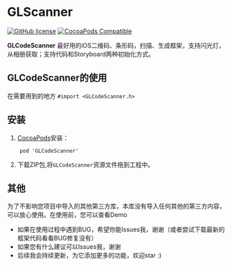 # GLScanner
[![GitHub license](https://img.shields.io/badge/license-MIT-blue.svg)](https://raw.githubusercontent.com/hujewelz/HUPhotoBrowser/master/LICENSE)
[![CocoaPods Compatible](https://img.shields.io/cocoapods/v/GLCodeScanner.svg)](https://img.shields.io/cocoapods/v/GLCodeScanner.svg)


**GLCodeScanner** 最好用的iOS二维码、条形码，扫描、生成框架，支持闪光灯，从相册获取；支持代码和Storyboard两种初始化方式。

 
## GLCodeScanner的使用
在需要用到的地方 `#import <GLCodeScanner.h>`

<!--HUPhotoBrowser支持本地图片浏览-->
<!---->
<!--[HUPhotoBrowser showFromImageView:cell.imageView withImages:self.images atIndex:indexPath.row];-->
<!---->
<!--HUPhotoBrowser同时支持网络图片浏览-->
<!---->
<!--[HUPhotoBrowser showFromImageView:cell.imageView withURLStrings:_URLStrings placeholderImage:[UIImage imageNamed:@"placeholder"] atIndex:indexPath.row dismiss:nil];-->
<!---->
<!--在需要浏览的图片的点击事件中调用即可：-->
<!---->
<!--```Objective-C-->
<!--- (void)collectionView:(UICollectionView *)collectionView didSelectItemAtIndexPath:(NSIndexPath *)indexPath {-->
<!---->
<!--PhotoCell *cell = (PhotoCell *)[collectionView cellForItemAtIndexPath:indexPath];-->
<!--if (_localImage) {-->
<!--[HUPhotoBrowser showFromImageView:cell.imageView withImages:self.originalImages atIndex:indexPath.row];-->
<!--}-->
<!--else {-->
<!--[HUPhotoBrowser showFromImageView:cell.imageView withURLStrings:_URLStrings placeholderImage:[UIImage imageNamed:@"placeholder"] atIndex:indexPath.row dismiss:nil];-->
<!--}-->
<!---->
<!--}-->
<!--```-->
<!---->
<!--你还可以获取到当前浏览到的图片-->
<!---->
<!--```Objective-C-->
<!--[HUPhotoBrowser showFromImageView:cell.imageView withImages:self.images placeholderImage:nil atIndex:indexPath.row dismiss:^(UIImage *image, NSInteger index) {-->
<!---->
<!--}];-->
<!--```-->
<!--#HUPhotoPicker-->
<!--![image](https://github.com/hujewelz/HUPhotoBrowser/blob/master/screenshot/201604301836.png)-->
<!---->
<!--在需要用到的地方`#import "HUImagePickerViewController.h"`，并且遵循`HUImagePickerViewControllerDelegate,UINavigationControllerDelegate`代理.-->
<!--现在你就可以像使用`UIImagePickerController`一样的使用它了:-->
<!---->
<!--```-->
<!--HUImagePickerViewController *picker = [[HUImagePickerViewController alloc] init];-->
<!--picker.delegate = self;-->
<!--picker.maxAllowedCount = 10;-->
<!--picker.originalImageAllowed = YES; //想要获取高清图设置为YES,默认为NO-->
<!--[self presentViewController:picker animated:YES completion:nil];-->
<!--```-->
<!--在代理方法中你可以拿到你选择的图片-->
<!---->
<!--```-->
<!--- (void)imagePickerController:(HUImagePickerViewController *)picker didFinishPickingImagesWithInfo:(NSDictionary *)info{-->
<!--NSLog(@"images info: %@", info);-->
<!--_images = info[kHUImagePickerThumbnailImage];-->
<!--_originalImages = info[kHUImagePickerOriginalImage];-->
<!---->
<!--[self.collectionView reloadData];-->
<!--}-->
<!--```-->
<!---->
<!--```-->
<!--images info: {-->
<!--kHUImagePickerOriginalImage =     (-->
<!--"<UIImage: 0x7fbdb381f920>, {1668, 2500}",-->
<!--"<UIImage: 0x7fbdb15fbef0>, {4288, 2848}",-->
<!--"<UIImage: 0x7fbdb3914d40>, {3000, 2002}"-->
<!--);-->
<!--kHUImagePickerThumbnailImage =     (-->
<!--"<UIImage: 0x7fbdb15f36c0>, {40, 60}",-->
<!--"<UIImage: 0x7fbdb15f2b10>, {60, 40}",-->
<!--"<UIImage: 0x7fbdb15f4be0>, {60, 40}"-->
<!--);-->
<!--}-->


## 安装

1. [CocoaPods](https://cocoapods.org/)安装：
```
    pod 'GLCodeScanner' 
```
2. 下载ZIP包,将`GLCodeScanner`资源文件拖到工程中。


## 其他
为了不影响您项目中导入的其他第三方库，本库没有导入任何其他的第三方内容，可以放心使用。在使用前，您可以查看Demo
* 如果在使用过程中遇到BUG，希望你能Issues我，谢谢（或者尝试下载最新的框架代码看看BUG修复没有）
* 如果您有什么建议可以Issues我，谢谢
* 后续我会持续更新，为它添加更多的功能，欢迎star :)
